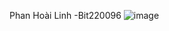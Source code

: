 Phan Hoài Linh -Bit220096
![image](https://github.com/user-attachments/assets/cb2f76a4-680b-4cc9-860a-56ce9bc0961b)
